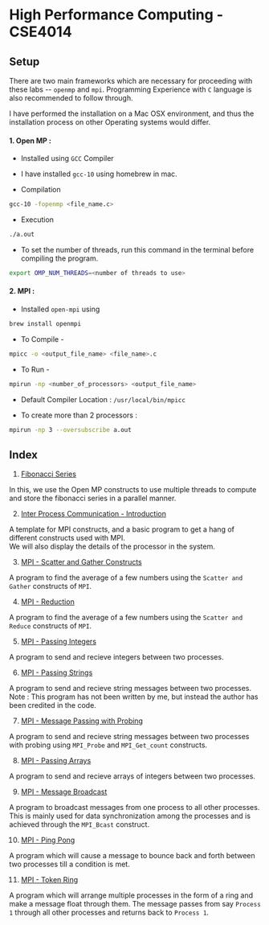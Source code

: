 # High Performance Computing - CSE4014



## Setup

There are two main frameworks which are necessary for proceeding with these labs -- `openmp` and `mpi`. Programming Experience with `C` language is also recommended to follow through.

I have performed the installation on a Mac OSX environment, and thus the installation process on other Operating systems would differ.

#### 1. Open MP :

* Installed using `GCC` Compiler

* I have installed `gcc-10` using homebrew in mac.

* Compilation
```bash
gcc-10 -fopenmp <file_name.c>
```

* Execution
```bash
./a.out
```

* To set the number of threads, run this command in the terminal before compiling the program.
```bash
export OMP_NUM_THREADS=<number of threads to use> 
```


#### 2. MPI :

* Installed `open-mpi` using 
```bash
brew install openmpi
```

* To Compile -
```bash
mpicc -o <output_file_name> <file_name>.c
```

* To Run -
```bash
mpirun -np <number_of_processors> <output_file_name>
```

* Default Compiler Location : `/usr/local/bin/mpicc`

* To create more than 2 processors :
```bash
mpirun -np 3 --oversubscribe a.out
```



## Index

1. [Fibonacci Series](./fibonacci_series.c)

In this, we use the Open MP constructs to use multiple threads to compute and store the fibonacci series in a parallel manner.


2. [Inter Process Communication - Introduction](./processor_details.c)

A template for MPI constructs, and a basic program to get a hang of different constructs used with MPI. <br>
We will also display the details of the processor in the system.


3. [MPI - Scatter and Gather Constructs](./average_scatter_gather.c)

A program to find the average of a few numbers using the `Scatter and Gather` constructs of `MPI`.


4. [MPI - Reduction](./average_reduction.c)

A program to find the average of a few numbers using the `Scatter and Reduce` constructs of `MPI`.


5. [MPI - Passing Integers](./send_recv_integers.c)

A program to send and recieve integers between two processes.


6. [MPI - Passing Strings](./send_recv_strings.c)

A program to send and recieve string messages between two processes.
Note : This program has not been written by me, but instead the author has been credited in the code.


7. [MPI - Message Passing with Probing](./probing.c)

A program to send and recieve string messages between two processes with probing using `MPI_Probe` and `MPI_Get_count` constructs.


8. [MPI - Passing Arrays](./send_recv_arrays.c)

A program to send and recieve arrays of integers between two processes.


9. [MPI - Message Broadcast](./broadcast.c)

A program to broadcast messages from one process to all other processes. This is mainly used for data synchronization among the processes and is achieved through the `MPI_Bcast` construct.


10. [MPI - Ping Pong](./ping_pong.c)

A program which will cause a message to bounce back and forth between two processes till a condition is met.


11. [MPI - Token Ring](./token_ring.c)

A program which will arrange multiple processes in the form of a ring and make a message float through them. The message passes from say `Process 1` through all other processes and returns back to `Process 1`.
